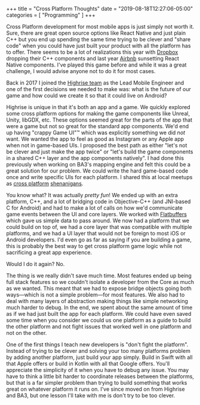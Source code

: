 +++
title = "Cross Platform Thoughts"
date = "2019-08-18T12:27:06-05:00"
categories = [
  "Programming"
]
+++

Cross Platform development for most mobile apps is just simply not worth it. Sure, there are great open source options like React Native and just plain C++ but you end up spending the same time trying to be clever and "share code" when you could have just built your product with all the platform has to offer. There seems to be a lot of realizations this year with [Dropbox][1] dropping their C++ components and last year [Airbnb][2] sunsetting React Native components. I've played this game before and while it was a great challenge, I would advise anyone not to do it for most cases. 

Back in 2017 I joined the [Highrise team][3] as the Lead Mobile Engineer and one of the first decisions we needed to make was: what is the future of our game and how could we create it so that it could live on Android?

<!--more-->

Highrise is unique in that it's both an app and a game. We quickly explored some cross platform options for making the game components like Unreal, Unity, libGDX, etc. These options seemed great for the parts of the app that were a game but not so great for the standard app components. We'd end up having "crappy Game UI"™ which was explicitly something we did _not_ want. We wanted the app to feel as good as Instagram or any Apple app when not in game-based UIs. I proposed the best path as either "let's not be clever and just make the app twice" or "let's build the game components in a shared C++ layer and the app components natively". I had done this previously when working on BA3's mapping engine and felt this could be a great solution for our problem. We could write the hard game-based code once and write specific UIs for each platform. I shared this at local meetups as [cross platform][4] [shenanigans][5].

You know what? It was actually _pretty fun_! We ended up with an extra platform, C++, and a lot of bridging code in Objective-C++ (and JNI-based C for Android) and had to make a lot of calls on how we'd communicate game events between the UI and core layers. We worked with [Flatbuffers][6] which gave us simple data to pass around. We now had a platform that we could build on top of, we had a core layer that was compatible with multiple platforms, and we had a UI layer that would not be foreign to most iOS or Android developers. I'd even go as far as saying if you are building a game, this is probably the best way to get cross platform game logic while not sacrificing a great app experience.

Would I do it again? No.

The thing is we really didn't save much time. Most features ended up being full stack features so we couldn't isolate a developer from the Core as much as we wanted. This meant that we had to expose bridge objects going both ways—which is not a simple problem—for most features. We also had to deal with many layers of abstraction making things like simple networking much harder to debug. In the end, we spent about the same amount of time as if we had just built the app for each platform. We could have even saved some time when you consider we could us one platform as a guide to build the other platform and not fight issues that worked well in one platform and not on the other.

One of the first things I teach new developers is "don't fight the platform". Instead of trying to be clever and solving your too many platforms problem by adding another platform, just build your app simply. Build in Swift with all that Apple offers or build in Kotlin with all that Google offers. You'll appreciate the simplicity of it when you have to debug any issue. You may have to think a little bit harder to coordinate releases between the platforms, but that is a far simpler problem than trying to build something that works great on whatever platform it runs on. I've since moved on from Highrise and BA3, but one lesson I'll take with me is don't try to be too clever. 


[1]: https://blogs.dropbox.com/tech/2019/08/the-not-so-hidden-cost-of-sharing-code-between-ios-and-android/
[2]: https://medium.com/airbnb-engineering/sunsetting-react-native-1868ba28e30a
[3]: http://joinhighrise.com
[4]: https://speakerdeck.com/jnjosh/cross-platform-shenanigans-part-1-ios
[5]: https://speakerdeck.com/jnjosh/cross-platform-shenanigans-part-2-android
[6]: https://google.github.io/flatbuffers/